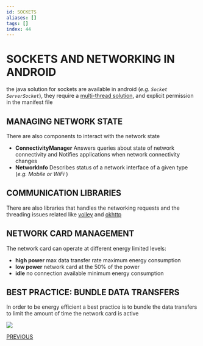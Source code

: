 ```yaml
---
id: SOCKETS
aliases: []
tags: []
index: 44
---
```


# SOCKETS AND NETWORKING IN ANDROID

the java solution for sockets are available in android (*e.g. `Socket` `ServerSocket`*), they require a [multi-thread solution](ASYNCHRONOUS_TECHNIQUES.md), and explicit permission in the manifest file

## MANAGING NETWORK STATE

There are also components to interact with the network state

- **ConnectivityManager** Answers queries about state of network connectivity and Notifies applications when network connectivity changes
- **NetworkInfo** Describes status of a network interface of a given type (*e.g. Mobile or WiFi* )

## COMMUNICATION LIBRARIES

There are also libraries that handles the networking requests and the threading issues related like [volley](https://google.github.io/volley/) and [okhttp](https://square.github.io/okhttp/)

## NETWORK CARD MANAGEMENT

The network card can operate at different energy limited levels:

- **high power** max data transfer rate maximum energy consumption
- **low power** network card at the 50% of the power
- **idle** no connection available minimum energy consumption

## BEST PRACTICE: BUNDLE DATA TRANSFERS

In order to be energy efficient a best practice is to bundle the data transfers to limit the amount of time the network card is active

![](Pasted%20image%2020240618124220.png)

[PREVIOUS](ALARMS.md)

